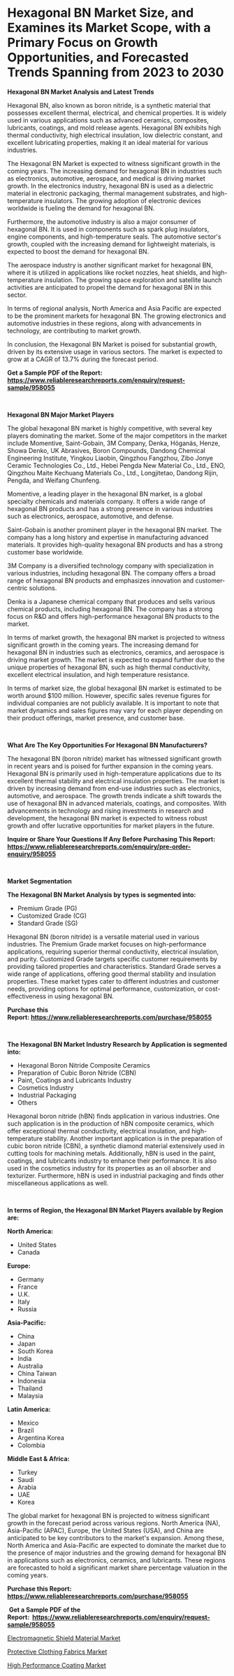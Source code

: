<p><h1>Hexagonal BN Market Size, and Examines its Market Scope, with a Primary Focus on Growth Opportunities, and Forecasted Trends Spanning from 2023 to 2030</h1></p><p><strong>Hexagonal BN Market Analysis and Latest Trends</strong></p>
<p><p>Hexagonal BN, also known as boron nitride, is a synthetic material that possesses excellent thermal, electrical, and chemical properties. It is widely used in various applications such as advanced ceramics, composites, lubricants, coatings, and mold release agents. Hexagonal BN exhibits high thermal conductivity, high electrical insulation, low dielectric constant, and excellent lubricating properties, making it an ideal material for various industries.</p><p>The Hexagonal BN Market is expected to witness significant growth in the coming years. The increasing demand for hexagonal BN in industries such as electronics, automotive, aerospace, and medical is driving market growth. In the electronics industry, hexagonal BN is used as a dielectric material in electronic packaging, thermal management substrates, and high-temperature insulators. The growing adoption of electronic devices worldwide is fueling the demand for hexagonal BN.</p><p>Furthermore, the automotive industry is also a major consumer of hexagonal BN. It is used in components such as spark plug insulators, engine components, and high-temperature seals. The automotive sector's growth, coupled with the increasing demand for lightweight materials, is expected to boost the demand for hexagonal BN.</p><p>The aerospace industry is another significant market for hexagonal BN, where it is utilized in applications like rocket nozzles, heat shields, and high-temperature insulation. The growing space exploration and satellite launch activities are anticipated to propel the demand for hexagonal BN in this sector.</p><p>In terms of regional analysis, North America and Asia Pacific are expected to be the prominent markets for hexagonal BN. The growing electronics and automotive industries in these regions, along with advancements in technology, are contributing to market growth.</p><p>In conclusion, the Hexagonal BN Market is poised for substantial growth, driven by its extensive usage in various sectors. The market is expected to grow at a CAGR of 13.7% during the forecast period.</p></p>
<p><strong>Get a Sample PDF of the Report:&nbsp; <a href="https://www.reliableresearchreports.com/enquiry/request-sample/958055">https://www.reliableresearchreports.com/enquiry/request-sample/958055</a></strong></p>
<p>&nbsp;</p>
<p><strong>Hexagonal BN Major Market Players</strong></p>
<p><p>The global hexagonal BN market is highly competitive, with several key players dominating the market. Some of the major competitors in the market include Momentive, Saint-Gobain, 3M Company, Denka, Höganäs, Henze, Showa Denko, UK Abrasives, Boron Compounds, Dandong Chemical Engineering Institute, Yingkou Liaobin, Qingzhou Fangzhou, Zibo Jonye Ceramic Technologies Co., Ltd., Hebei Pengda New Material Co., Ltd., ENO, Qingzhou Maite Kechuang Materials Co., Ltd., Longjitetao, Dandong Rijin, Pengda, and Weifang Chunfeng.</p><p>Momentive, a leading player in the hexagonal BN market, is a global specialty chemicals and materials company. It offers a wide range of hexagonal BN products and has a strong presence in various industries such as electronics, aerospace, automotive, and defense.</p><p>Saint-Gobain is another prominent player in the hexagonal BN market. The company has a long history and expertise in manufacturing advanced materials. It provides high-quality hexagonal BN products and has a strong customer base worldwide.</p><p>3M Company is a diversified technology company with specialization in various industries, including hexagonal BN. The company offers a broad range of hexagonal BN products and emphasizes innovation and customer-centric solutions.</p><p>Denka is a Japanese chemical company that produces and sells various chemical products, including hexagonal BN. The company has a strong focus on R&D and offers high-performance hexagonal BN products to the market.</p><p>In terms of market growth, the hexagonal BN market is projected to witness significant growth in the coming years. The increasing demand for hexagonal BN in industries such as electronics, ceramics, and aerospace is driving market growth. The market is expected to expand further due to the unique properties of hexagonal BN, such as high thermal conductivity, excellent electrical insulation, and high temperature resistance.</p><p>In terms of market size, the global hexagonal BN market is estimated to be worth around $100 million. However, specific sales revenue figures for individual companies are not publicly available. It is important to note that market dynamics and sales figures may vary for each player depending on their product offerings, market presence, and customer base.</p></p>
<p>&nbsp;</p>
<p><strong>What Are The Key Opportunities For Hexagonal BN Manufacturers?</strong></p>
<p><p>The hexagonal BN (boron nitride) market has witnessed significant growth in recent years and is poised for further expansion in the coming years. Hexagonal BN is primarily used in high-temperature applications due to its excellent thermal stability and electrical insulation properties. The market is driven by increasing demand from end-use industries such as electronics, automotive, and aerospace. The growth trends indicate a shift towards the use of hexagonal BN in advanced materials, coatings, and composites. With advancements in technology and rising investments in research and development, the hexagonal BN market is expected to witness robust growth and offer lucrative opportunities for market players in the future.</p></p>
<p><strong>Inquire or Share Your Questions If Any Before Purchasing This Report: <a href="https://www.reliableresearchreports.com/enquiry/pre-order-enquiry/958055">https://www.reliableresearchreports.com/enquiry/pre-order-enquiry/958055</a></strong></p>
<p>&nbsp;</p>
<p><strong>Market Segmentation</strong></p>
<p><strong>The Hexagonal BN Market Analysis by types is segmented into:</strong></p>
<p><ul><li>Premium Grade (PG)</li><li>Customized Grade (CG)</li><li>Standard Grade (SG)</li></ul></p>
<p><p>Hexagonal BN (boron nitride) is a versatile material used in various industries. The Premium Grade market focuses on high-performance applications, requiring superior thermal conductivity, electrical insulation, and purity. Customized Grade targets specific customer requirements by providing tailored properties and characteristics. Standard Grade serves a wide range of applications, offering good thermal stability and insulation properties. These market types cater to different industries and customer needs, providing options for optimal performance, customization, or cost-effectiveness in using hexagonal BN.</p></p>
<p><strong>Purchase this Report:&nbsp;<a href="https://www.reliableresearchreports.com/purchase/958055">https://www.reliableresearchreports.com/purchase/958055</a></strong></p>
<p>&nbsp;</p>
<p><strong>The Hexagonal BN Market Industry Research by Application is segmented into:</strong></p>
<p><ul><li>Hexagonal Boron Nitride Composite Ceramics</li><li>Preparation of Cubic Boron Nitride (CBN)</li><li>Paint, Coatings and Lubricants Industry</li><li>Cosmetics Industry</li><li>Industrial Packaging</li><li>Others</li></ul></p>
<p><p>Hexagonal boron nitride (hBN) finds application in various industries. One such application is in the production of hBN composite ceramics, which offer exceptional thermal conductivity, electrical insulation, and high-temperature stability. Another important application is in the preparation of cubic boron nitride (CBN), a synthetic diamond material extensively used in cutting tools for machining metals. Additionally, hBN is used in the paint, coatings, and lubricants industry to enhance their performance. It is also used in the cosmetics industry for its properties as an oil absorber and texturizer. Furthermore, hBN is used in industrial packaging and finds other miscellaneous applications as well.</p></p>
<p>&nbsp;</p>
<p><strong>In terms of Region, the Hexagonal BN Market Players available by Region are:</strong></p>
<p>
    <p> <strong> North America: </strong>
        <ul>
            <li>United States</li>
            <li>Canada</li>
        </ul>
        </p> 
    <p> <strong> Europe: </strong>
        <ul>
            <li>Germany</li>
            <li>France</li>
            <li>U.K.</li>
            <li>Italy</li>
            <li>Russia</li>
        </ul>
        </p> 
    <p> <strong> Asia-Pacific: </strong>
        <ul>
            <li>China</li>
            <li>Japan</li>
            <li>South Korea</li>
            <li>India</li>
            <li>Australia</li>
            <li>China Taiwan</li>
            <li>Indonesia</li>
            <li>Thailand</li>
            <li>Malaysia</li>
        </ul>
        </p> 
    <p> <strong> Latin America: </strong>
        <ul>
            <li>Mexico</li>
            <li>Brazil</li>
            <li>Argentina Korea</li>
            <li>Colombia</li>
        </ul>
        </p> 
    <p> <strong> Middle East & Africa: </strong>
        <ul>
            <li>Turkey</li>
            <li>Saudi</li>
            <li>Arabia</li>
            <li>UAE</li>
            <li>Korea</li>
        </ul>
    </p>
    </p>
<p><p>The global market for hexagonal BN is projected to witness significant growth in the forecast period across various regions. North America (NA), Asia-Pacific (APAC), Europe, the United States (USA), and China are anticipated to be key contributors to the market's expansion. Among these, North America and Asia-Pacific are expected to dominate the market due to the presence of major industries and the growing demand for hexagonal BN in applications such as electronics, ceramics, and lubricants. These regions are forecasted to hold a significant market share percentage valuation in the coming years.</p></p>
<p><strong>Purchase this Report: <a href="https://www.reliableresearchreports.com/purchase/958055">https://www.reliableresearchreports.com/purchase/958055</a></strong></p>
<p>&nbsp;<strong>Get a Sample PDF of the Report:&nbsp;&nbsp;<a href="https://www.reliableresearchreports.com/enquiry/request-sample/958055">https://www.reliableresearchreports.com/enquiry/request-sample/958055</a></strong></p>
<p><strong></strong></p>
<p><p><a href="https://github.com/amonskiyk/Market-Research-Report-List-1/blob/main/electromagnetic-shield-material-market.md">Electromagnetic Shield Material Market</a></p><p><a href="https://github.com/JameTravis/Market-Research-Report-List-2/blob/main/protective-clothing-fabrics-market.md">Protective Clothing Fabrics Market</a></p><p><a href="https://github.com/gaydyna/Market-Research-Report-List-1/blob/main/high-performance-coating-market.md">High Performance Coating Market</a></p></p>